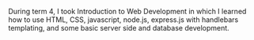 During term 4, I took Introduction to Web Development in which
I learned how to use HTML, CSS, javascript, node.js, express.js with handlebars templating, and some basic server side
and database development.

